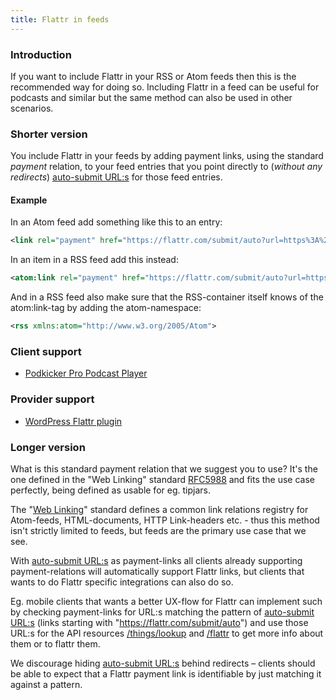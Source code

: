 ```yaml
---
title: Flattr in feeds
---
```

### Introduction

If you want to include Flattr in your RSS or Atom feeds then this is the recommended way for doing so. Including Flattr in a feed can be useful for podcasts and similar but the same method can also be used in other scenarios.

### Shorter version

You include Flattr in your feeds by adding payment links, using the standard *payment* relation, to your feed entries that you point directly to (*without any redirects*) [auto-submit URL:s](/auto-submit/) for those feed entries.

#### Example

In an Atom feed add something like this to an entry:

```xml
<link rel="payment" href="https://flattr.com/submit/auto?url=https%3A%2F%2Fdevelopers.flattr.net%2F&amp;user_id=flattr" type="text/html" />
```

In an item in a RSS feed add this instead:

```xml
<atom:link rel="payment" href="https://flattr.com/submit/auto?url=https%3A%2F%2Fdevelopers.flattr.net%2F&amp;user_id=flattr" type="text/html" />
```

And in a RSS feed also make sure that the RSS-container itself knows of the atom:link-tag by adding the atom-namespace:

```xml
<rss xmlns:atom="http://www.w3.org/2005/Atom">
```

### Client support

* [Podkicker Pro Podcast Player](https://play.google.com/store/apps/details?id=com.podkicker)

### Provider support

* [WordPress Flattr plugin](http://wordpress.org/extend/plugins/flattr/)

### Longer version

What is this standard payment relation that we suggest you to use? It's the one defined in the "Web Linking" standard [RFC5988](http://tools.ietf.org/html/rfc5988#page-14) and fits the use case perfectly, being defined as usable for eg. tipjars.

The "[Web Linking](http://tools.ietf.org/html/rfc5988)" standard defines a common link relations registry for Atom-feeds, HTML-documents, HTTP Link-headers etc. - thus this method isn't strictly limited to feeds, but feeds are the primary use case that we see.

With [auto-submit URL:s](/auto-submit/) as payment-links all clients already supporting payment-relations will automatically support Flattr links, but clients that wants to do Flattr specific integrations can also do so.

Eg. mobile clients that wants a better UX-flow for Flattr can implement such by checking payment-links for URL:s matching the pattern of [auto-submit URL:s](/auto-submit/) (links starting with "https://flattr.com/submit/auto") and use those URL:s for the API resources [/things/lookup](/api/resources/things/#check-if-a-thing-exists) and [/flattr](/api/resources/flattrs/#flattr-a-autosubmit-url) to get more info about them or to flattr them.

We discourage hiding [auto-submit URL:s](/auto-submit/) behind redirects – clients should be able to expect that a Flattr payment link is identifiable by just matching it against a pattern.
